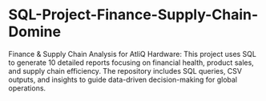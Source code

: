 # SQL-Project-Finance-Supply-Chain-Domine
Finance &amp; Supply Chain Analysis for AtliQ Hardware: This project uses SQL to generate 10 detailed reports focusing on financial health, product sales, and supply chain efficiency. The repository includes SQL queries, CSV outputs, and insights to guide data-driven decision-making for global operations.
